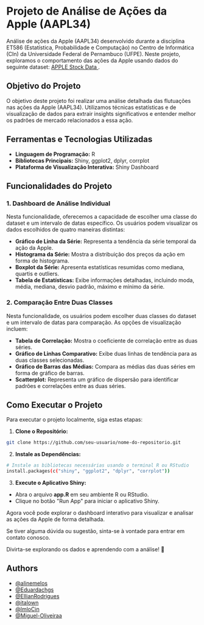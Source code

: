 # Projeto de Análise de Ações da Apple (AAPL34)
Análise de ações da Apple (AAPL34) desenvolvido durante a disciplina ET586 (Estatística, Probabilidade e Computação) no Centro de Informática (CIn) da Universidade Federal de Pernambuco (UFPE). Neste projeto, exploramos o comportamento das ações da Apple usando dados do seguinte dataset: [APPLE Stock Data
](https://www.kaggle.com/datasets/varpit94/apple-stock-data-updated-till-22jun2021).

## Objetivo do Projeto
O objetivo deste projeto foi realizar uma análise detalhada das flutuações nas ações da Apple (AAPL34). Utilizamos técnicas estatísticas e de visualização de dados para extrair insights significativos e entender melhor os padrões de mercado relacionados a essa ação.

## Ferramentas e Tecnologias Utilizadas
- __Linguagem de Programação:__ R
- __Bibliotecas Principais:__ Shiny, ggplot2, dplyr, corrplot
- __Plataforma de Visualização Interativa:__ Shiny Dashboard

## Funcionalidades do Projeto
### 1. Dashboard de Análise Individual
Nesta funcionalidade, oferecemos a capacidade de escolher uma classe do dataset e um intervalo de datas específico. Os usuários podem visualizar os dados escolhidos de quatro maneiras distintas:

- __Gráfico de Linha da Série:__ Representa a tendência da série temporal da ação da Apple.
- __Histograma da Série:__ Mostra a distribuição dos preços da ação em forma de histograma.
- __Boxplot da Série:__ Apresenta estatísticas resumidas como mediana, quartis e outliers.
- __Tabela de Estatísticas:__ Exibe informações detalhadas, incluindo moda, média, mediana, desvio padrão, máximo e mínimo da série.  
### 2. Comparação Entre Duas Classes
Nesta funcionalidade, os usuários podem escolher duas classes do dataset e um intervalo de datas para comparação. As opções de visualização incluem:

- __Tabela de Correlação:__ Mostra o coeficiente de correlação entre as duas séries.
- __Gráfico de Linhas Comparativo:__ Exibe duas linhas de tendência para as duas classes selecionadas.
- __Gráfico de Barras das Médias:__ Compara as médias das duas séries em forma de gráfico de barras.
- __Scatterplot:__ Representa um gráfico de dispersão para identificar padrões e correlações entre as duas séries.
## Como Executar o Projeto
Para executar o projeto localmente, siga estas etapas:

1. __Clone o Repositório:__

```bash
git clone https://github.com/seu-usuario/nome-do-repositorio.git
```
2. __Instale as Dependências:__

```bash
# Instale as bibliotecas necessárias usando o terminal R ou RStudio
install.packages(c("shiny", "ggplot2", "dplyr", "corrplot"))
```
3. __Execute o Aplicativo Shiny:__

- Abra o arquivo __app.R__ em seu ambiente R ou RStudio.
- Clique no botão "Run App" para iniciar o aplicativo Shiny.

Agora você pode explorar o dashboard interativo para visualizar e analisar as ações da Apple de forma detalhada.

Se tiver alguma dúvida ou sugestão, sinta-se à vontade para entrar em contato conosco.

Divirta-se explorando os dados e aprendendo com a análise! 🚀

## Authors

- [@alinemelos](https://github.com/alinemelos)
- [@Eduardachgs](https://github.com/Eduardachgs)
- [@EllianRodrigues](https://github.com/EllianRodrigues)
- [@italown](https://github.com/italown)
- [@lmloCin](https://github.com/lmloCin)
- [@Miguel-Oliveiraa](https://github.com/Miguel-Oliveiraa)
